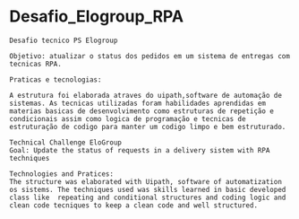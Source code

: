 # Desafio_Elogroup_RPA

    Desafio tecnico PS Elogroup

    Objetivo: atualizar o status dos pedidos em um sistema de entregas com tecnicas RPA.

    Praticas e tecnologias:

    A estrutura foi elaborada atraves do uipath,software de automação de sistemas. As tecnicas utilizadas foram habilidades aprendidas em materias basicas de desenvolvimento como estruturas de repetição e condicionais assim como logica de programação e tecnicas de estruturação de codigo para manter um codigo limpo e bem estruturado.

    Technical Challenge EloGroup
    Goal: Update the status of requests in a delivery sistem with RPA techniques 

    Technologies and Pratices:
    The structure was elaborated with Uipath, software of automatization os sistems. The techniques used was skills learned in basic developed class like  repeating and conditional structures and coding logic and clean code tecniques to keep a clean code and well structured.

